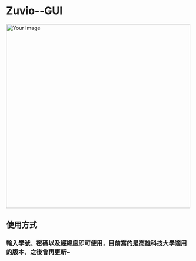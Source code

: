 # Zuvio--GUI
<img src="https://github.com/jacklin92/Zuvio--GUI/assets/127089881/7b312b92-f4a0-4d07-a21f-0d6a381ff276" alt="Your Image" width="500" height="500">

## 使用方式
### 輸入學號、密碼以及經緯度即可使用，目前寫的是高雄科技大學適用的版本，之後會再更新~


